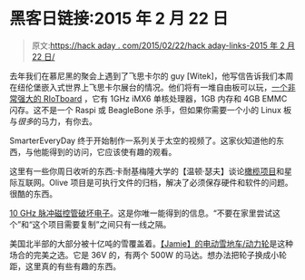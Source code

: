 # 黑客日链接:2015 年 2 月 22 日

> 原文:[https://hack aday . com/2015/02/22/hack aday-links-2015 年 2 月 22 日/](https://hackaday.com/2015/02/22/hackaday-links-february-22-2015/)

去年我们在慕尼黑的聚会上遇到了飞思卡尔的 guy [Witek]，他写信告诉我们本周在纽伦堡嵌入式世界上飞思卡尔展台的情况。他们将有一堆自由板可以玩，[一个非常强大的 RIoTboard](http://www.element14.com/community/community/designcenter/single-board-computers/riotboard/) ，它有 1GHz iMX6 单核处理器，1GB 内存和 4GB EMMC 闪存。这不是一个 Raspi 或 BeagleBone 杀手，但如果你需要一个小的 Linux 板与*很多*的马力，有你去。

SmarterEveryDay 终于开始制作一系列关于太空的视频了。这家伙知道他的东西，与他能得到的访问，它应该使有趣的观看。

这里有一些你周日收听的东西:卡耐基梅隆大学的【温顿·瑟夫】谈论[橄榄项目](https://olivearchive.org/)和星际互联网。Olive 项目是可执行文件的归档，解决了必须保存硬件和软件的问题。很酷的东西。

[10 GHz 脉冲磁控管破坏电子](https://www.youtube.com/watch?v=WcOhd9ikNAw)。这是你唯一能得到的信息。“不要在家里尝试这个”和“这个项目需要复制”之间只有一线之隔。

美国北半部的大部分被十亿吨的雪覆盖着。[【Jamie】的电动雪地车/动力轮](https://www.youtube.com/watch?v=Y9s9QjhjD1A&feature=youtu.be)是这种场合的完美之选。它是 36V 的，有两个 500W 的马达。想办法把轮子换成小轮距，这里真的有些有趣的东西。